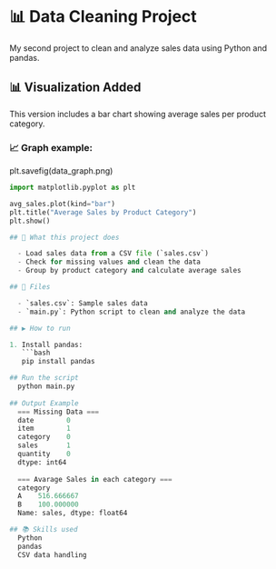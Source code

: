 
# 📊 Data Cleaning Project

  My second project to clean and analyze sales data using Python and pandas.

## 📊 Visualization Added

This version includes a bar chart showing average sales per product category.

### 📈 Graph example:
plt.savefig(data_graph.png)
```python
import matplotlib.pyplot as plt

avg_sales.plot(kind="bar")
plt.title("Average Sales by Product Category")
plt.show()

## 🔧 What this project does

  - Load sales data from a CSV file (`sales.csv`)
  - Check for missing values and clean the data
  - Group by product category and calculate average sales

## 📁 Files

  - `sales.csv`: Sample sales data
  - `main.py`: Python script to clean and analyze the data

## ▶️ How to run

1. Install pandas:
   ```bash
   pip install pandas

## Run the script
  python main.py
  
## Output Example
  === Missing Data ===
  date        0
  item        1
  category    0
  sales       1
  quantity    0
  dtype: int64
  
  === Avarage Sales in each category ===
  category
  A    516.666667
  B    100.000000
  Name: sales, dtype: float64

## 📚 Skills used
  Python
  pandas
  CSV data handling